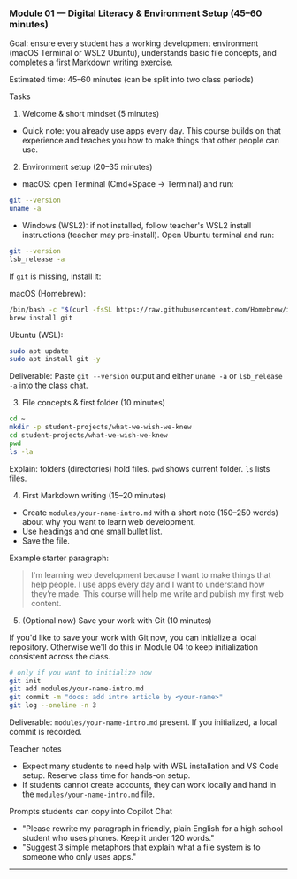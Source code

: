 ### Module 01 — Digital Literacy & Environment Setup (45–60 minutes)

Goal: ensure every student has a working development environment (macOS Terminal or WSL2 Ubuntu), understands basic file concepts, and completes a first Markdown writing exercise.

Estimated time: 45–60 minutes (can be split into two class periods)

Tasks

1) Welcome & short mindset (5 minutes)

- Quick note: you already use apps every day. This course builds on that experience and teaches you how to make things that other people can use.

2) Environment setup (20–35 minutes)

- macOS: open Terminal (Cmd+Space → Terminal) and run:

```bash
git --version
uname -a
```

- Windows (WSL2): if not installed, follow teacher's WSL2 install instructions (teacher may pre-install). Open Ubuntu terminal and run:

```bash
git --version
lsb_release -a
```

If `git` is missing, install it:

macOS (Homebrew):

```bash
/bin/bash -c "$(curl -fsSL https://raw.githubusercontent.com/Homebrew/install/HEAD/install.sh)"
brew install git
```

Ubuntu (WSL):

```bash
sudo apt update
sudo apt install git -y
```

Deliverable: Paste `git --version` output and either `uname -a` or `lsb_release -a` into the class chat.

3) File concepts & first folder (10 minutes)

```bash
cd ~
mkdir -p student-projects/what-we-wish-we-knew
cd student-projects/what-we-wish-we-knew
pwd
ls -la
```

Explain: folders (directories) hold files. `pwd` shows current folder. `ls` lists files.

4) First Markdown writing (15–20 minutes)

- Create `modules/your-name-intro.md` with a short note (150–250 words) about why you want to learn web development.
- Use headings and one small bullet list.
- Save the file.

Example starter paragraph:

> I'm learning web development because I want to make things that help people. I use apps every day and I want to understand how they’re made. This course will help me write and publish my first web content.

5) (Optional now) Save your work with Git (10 minutes)

If you'd like to save your work with Git now, you can initialize a local repository. Otherwise we'll do this in Module 04 to keep initialization consistent across the class.

```bash
# only if you want to initialize now
git init
git add modules/your-name-intro.md
git commit -m "docs: add intro article by <your-name>"
git log --oneline -n 3
```

Deliverable: `modules/your-name-intro.md` present. If you initialized, a local commit is recorded.

Teacher notes
- Expect many students to need help with WSL installation and VS Code setup. Reserve class time for hands-on setup.
- If students cannot create accounts, they can work locally and hand in the `modules/your-name-intro.md` file.

Prompts students can copy into Copilot Chat
- "Please rewrite my paragraph in friendly, plain English for a high school student who uses phones. Keep it under 120 words."
- "Suggest 3 simple metaphors that explain what a file system is to someone who only uses apps."

---
